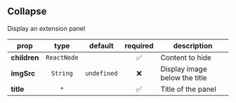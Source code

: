 ## Collapse

Display an extension panel

prop | type | default | required | description
---- | :----: | :-------: | :--------: | -----------
**children** | `ReactNode` |  | :white_check_mark: | Content to hide
**imgSrc** | `String` | `undefined` | :x: | Display image below the title
**title** | `*` |  | :white_check_mark: | Title of the panel

